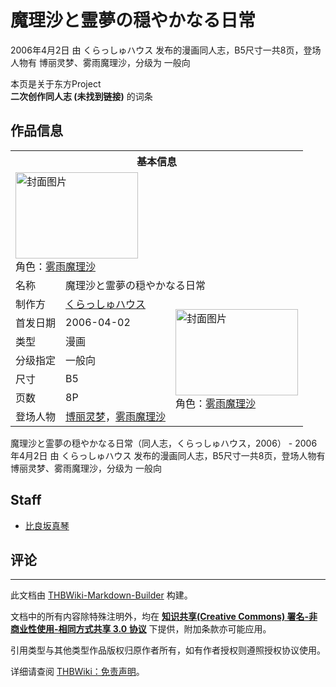 # 魔理沙と霊夢の穏やかなる日常

<!-- source html: G:\repos\THBWiki-Markdown-Builder\THBWikiMarkdown\Temp\main\f\f5\ns0%3A%E9%AD%94%E7%90%86%E6%B2%99%E3%81%A8%E9%9C%8A%E5%A4%A2%E3%81%AE%E7%A9%8F%E3%82%84%E3%81%8B%E3%81%AA%E3%82%8B%E6%97%A5%E5%B8%B8.html -->

2006年4月2日 由 くらっしゅハウス  发布的漫画同人志，B5尺寸一共8页，登场人物有 博丽灵梦、雾雨魔理沙，分级为 一般向

本页是关于东方Project  
 **二次创作同人志 (未找到链接)** 的词条
## 作品信息

<table><tbody><tr><th colspan="3">基本信息</th></tr><tr><td class="cover-artwork-mobile" colspan="2"><a href="./文件-魔理沙と霊夢の穏やかなる日常封面.jpg.md" class="image" title="封面图片"><img alt="封面图片" src="https://upload.thwiki.cc/thumb/a/aa/%E9%AD%94%E7%90%86%E6%B2%99%E3%81%A8%E9%9C%8A%E5%A4%A2%E3%81%AE%E7%A9%8F%E3%82%84%E3%81%8B%E3%81%AA%E3%82%8B%E6%97%A5%E5%B8%B8%E5%B0%81%E9%9D%A2.jpg/196px-%E9%AD%94%E7%90%86%E6%B2%99%E3%81%A8%E9%9C%8A%E5%A4%A2%E3%81%AE%E7%A9%8F%E3%82%84%E3%81%8B%E3%81%AA%E3%82%8B%E6%97%A5%E5%B8%B8%E5%B0%81%E9%9D%A2.jpg" decoding="async" loading="lazy" width="196" height="138" srcset="https://upload.thwiki.cc/thumb/a/aa/%E9%AD%94%E7%90%86%E6%B2%99%E3%81%A8%E9%9C%8A%E5%A4%A2%E3%81%AE%E7%A9%8F%E3%82%84%E3%81%8B%E3%81%AA%E3%82%8B%E6%97%A5%E5%B8%B8%E5%B0%81%E9%9D%A2.jpg/294px-%E9%AD%94%E7%90%86%E6%B2%99%E3%81%A8%E9%9C%8A%E5%A4%A2%E3%81%AE%E7%A9%8F%E3%82%84%E3%81%8B%E3%81%AA%E3%82%8B%E6%97%A5%E5%B8%B8%E5%B0%81%E9%9D%A2.jpg 1.5x, https://upload.thwiki.cc/thumb/a/aa/%E9%AD%94%E7%90%86%E6%B2%99%E3%81%A8%E9%9C%8A%E5%A4%A2%E3%81%AE%E7%A9%8F%E3%82%84%E3%81%8B%E3%81%AA%E3%82%8B%E6%97%A5%E5%B8%B8%E5%B0%81%E9%9D%A2.jpg/392px-%E9%AD%94%E7%90%86%E6%B2%99%E3%81%A8%E9%9C%8A%E5%A4%A2%E3%81%AE%E7%A9%8F%E3%82%84%E3%81%8B%E3%81%AA%E3%82%8B%E6%97%A5%E5%B8%B8%E5%B0%81%E9%9D%A2.jpg 2x" data-file-width="1035" data-file-height="729"></a><div class="cover-char">角色：<a href="./雾雨魔理沙.md" title="雾雨魔理沙">雾雨魔理沙</a></div></td>
</tr><tr><td class="label">名称</td><td colspan="2"> 魔理沙と霊夢の穏やかなる日常 </td></tr><tr><td class="label">制作方</td><td><a href="./くらっしゅハウス.md" title="くらっしゅハウス">くらっしゅハウス</a></td><td class="cover-artwork" rowspan="7" style="min-width:196px;"><a href="./文件-魔理沙と霊夢の穏やかなる日常封面.jpg.md" class="image" title="封面图片"><img alt="封面图片" src="https://upload.thwiki.cc/thumb/a/aa/%E9%AD%94%E7%90%86%E6%B2%99%E3%81%A8%E9%9C%8A%E5%A4%A2%E3%81%AE%E7%A9%8F%E3%82%84%E3%81%8B%E3%81%AA%E3%82%8B%E6%97%A5%E5%B8%B8%E5%B0%81%E9%9D%A2.jpg/196px-%E9%AD%94%E7%90%86%E6%B2%99%E3%81%A8%E9%9C%8A%E5%A4%A2%E3%81%AE%E7%A9%8F%E3%82%84%E3%81%8B%E3%81%AA%E3%82%8B%E6%97%A5%E5%B8%B8%E5%B0%81%E9%9D%A2.jpg" decoding="async" loading="lazy" width="196" height="138" srcset="https://upload.thwiki.cc/thumb/a/aa/%E9%AD%94%E7%90%86%E6%B2%99%E3%81%A8%E9%9C%8A%E5%A4%A2%E3%81%AE%E7%A9%8F%E3%82%84%E3%81%8B%E3%81%AA%E3%82%8B%E6%97%A5%E5%B8%B8%E5%B0%81%E9%9D%A2.jpg/294px-%E9%AD%94%E7%90%86%E6%B2%99%E3%81%A8%E9%9C%8A%E5%A4%A2%E3%81%AE%E7%A9%8F%E3%82%84%E3%81%8B%E3%81%AA%E3%82%8B%E6%97%A5%E5%B8%B8%E5%B0%81%E9%9D%A2.jpg 1.5x, https://upload.thwiki.cc/thumb/a/aa/%E9%AD%94%E7%90%86%E6%B2%99%E3%81%A8%E9%9C%8A%E5%A4%A2%E3%81%AE%E7%A9%8F%E3%82%84%E3%81%8B%E3%81%AA%E3%82%8B%E6%97%A5%E5%B8%B8%E5%B0%81%E9%9D%A2.jpg/392px-%E9%AD%94%E7%90%86%E6%B2%99%E3%81%A8%E9%9C%8A%E5%A4%A2%E3%81%AE%E7%A9%8F%E3%82%84%E3%81%8B%E3%81%AA%E3%82%8B%E6%97%A5%E5%B8%B8%E5%B0%81%E9%9D%A2.jpg 2x" data-file-width="1035" data-file-height="729"></a><div class="cover-char">角色：<a href="./雾雨魔理沙.md" title="雾雨魔理沙">雾雨魔理沙</a></div></td>
</tr><tr><td class="label">首发日期</td><td>2006-04-02</td></tr><tr><td class="label">类型</td><td>漫画</td></tr><tr><td class="label">分级指定</td><td>一般向</td></tr><tr><td class="label">尺寸</td><td>B5</td></tr><tr><td class="label">页数</td><td>8P</td></tr><tr><td class="label">登场人物</td><td><a href="./博丽灵梦.md" title="博丽灵梦">博丽灵梦</a>，<a href="./雾雨魔理沙.md" title="雾雨魔理沙">雾雨魔理沙</a></td></tr></tbody></table>

魔理沙と霊夢の穏やかなる日常（同人志，くらっしゅハウス，2006） - 2006年4月2日 由 くらっしゅハウス  发布的漫画同人志，B5尺寸一共8页，登场人物有 博丽灵梦、雾雨魔理沙，分级为 一般向
## Staff
- [比良坂真琴](./比良坂真琴.md)

## 评论




---

此文档由 [THBWiki-Markdown-Builder](https://github.com/Delsin-Yu/THBWiki-Markdown-Builder) 构建。

文档中的所有内容除特殊注明外，均在 [**知识共享(Creative Commons) 署名-非商业性使用-相同方式共享 3.0 协议**](https://creativecommons.org/licenses/by-sa/3.0/deed.zh-hans) 下提供，附加条款亦可能应用。

引用类型与其他类型作品版权归原作者所有，如有作者授权则遵照授权协议使用。

详细请查阅 [THBWiki：免责声明](https://thbwiki.cc/THBWiki:%E5%85%8D%E8%B4%A3%E5%A3%B0%E6%98%8E)。

